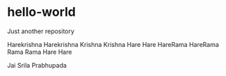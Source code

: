 # hello-world
Just another repository

Harekrishna Harekrishna
Krishna Krishna Hare Hare
HareRama HareRama
Rama Rama Hare Hare

Jai Srila Prabhupada
